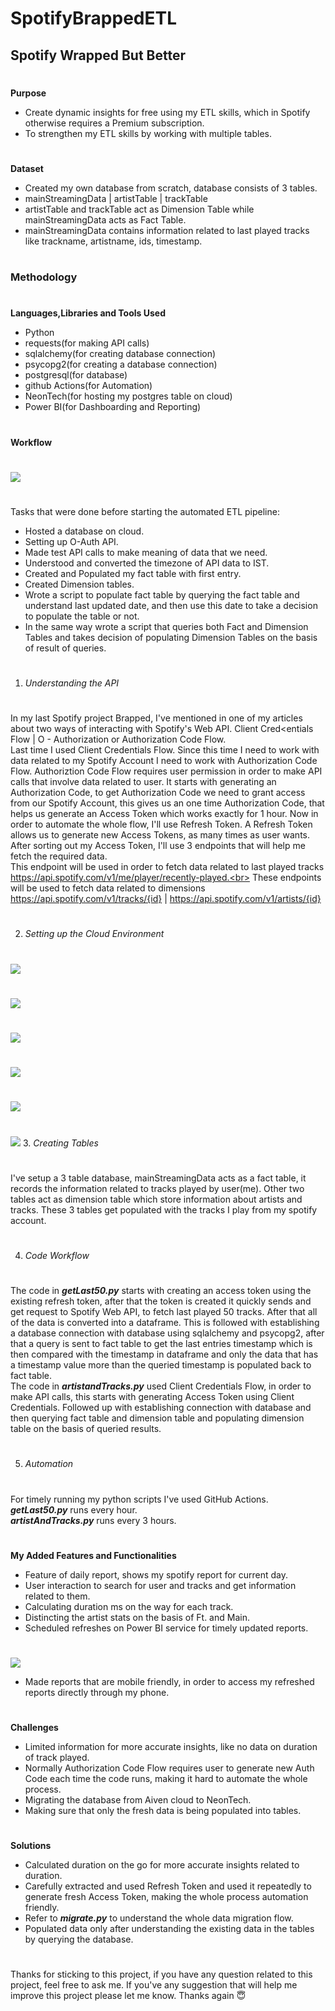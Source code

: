 # SpotifyBrappedETL
## Spotify Wrapped But Better
#
**Purpose**
- Create dynamic insights for free using my ETL skills, which in Spotify otherwise requires a Premium subscription.
- To strengthen my ETL skills by working with multiple tables.
#
**Dataset**
- Created my own database from scratch, database consists of 3 tables.
- mainStreamingData | artistTable | trackTable
- artistTable and trackTable act as Dimension Table while mainStreamingData acts as Fact Table.
- mainStreamingData contains information related to last played tracks like trackname, artistname, ids, timestamp.
#
### **Methodology**
#
**Languages,Libraries and Tools Used**
- Python
- requests(for making API calls)
- sqlalchemy(for creating database connection)
- psycopg2(for creating a database connection)
- postgresql(for database)
- github Actions(for Automation)
- NeonTech(for hosting my postgres table on cloud)
- Power BI(for Dashboarding and Reporting)
#
**Workflow**
#
![](https://github.com/gauraVwrites/SpotifyBrappedETL/blob/main/images/Screenshot%202025-02-18%20124533.png)<br>
#
Tasks that were done before starting the automated ETL pipeline:
- Hosted a database on cloud.
- Setting up O-Auth API.
- Made test API calls to make meaning of data that we need.
- Understood and converted the timezone of API data to IST.
- Created and Populated my fact table with first entry.
- Created Dimension tables.
- Wrote a script to populate fact table by querying the fact table and understand last updated date, and then use this date to take a decision to populate the table or not.
- In the same way wrote a script that queries both Fact and Dimension Tables and takes decision of populating Dimension Tables on the basis of result of queries.
#
1. *Understanding the API*<br>
#
In my last Spotify project Brapped, I've mentioned in one of my articles about two ways of interacting with Spotify's Web API. Client Cred<entials Flow | O - Authorization or Authorization Code Flow. <br>
Last time I used Client Credentials Flow. Since this time I need to work with data related to my Spotify Account I need to work with Authorization Code Flow. Authoriztion Code Flow requires user permission in order to make API calls that involve data related to user. It starts with generating an Authorization Code, to get Authorization Code we need to grant access from our Spotify Account, this gives us an one time Authorization Code, that helps us generate an Access Token which works exactly for 1 hour. Now in order to automate the whole flow, I'll use Refresh Token. A Refresh Token allows us to generate new Access Tokens, as many times as user wants.<br>
After sorting out my Access Token, I'll use 3 endpoints that will help me fetch the required data.<br>
This endpoint will be used in order to fetch data related to last played tracks https://api.spotify.com/v1/me/player/recently-played.<br>
These endpoints will be used to fetch data related to dimensions https://api.spotify.com/v1/tracks/{id} | https://api.spotify.com/v1/artists/{id}<br>
#
2. *Setting up the Cloud Environment*<br>
#
![](https://github.com/gauraVwrites/SpotifyBrappedETL/blob/main/images/Screenshot%202025-02-18%20125151.png)
#
![](https://github.com/gauraVwrites/SpotifyBrappedETL/blob/main/images/Screenshot%202025-02-18%20125302.png)
#
![](https://github.com/gauraVwrites/SpotifyBrappedETL/blob/main/images/Screenshot%202025-02-18%20125337.png)
#
![](https://github.com/gauraVwrites/SpotifyBrappedETL/blob/main/images/Screenshot%202025-02-18%20125659.png)
#
![](https://github.com/gauraVwrites/SpotifyBrappedETL/blob/main/images/Screenshot%202025-02-18%20125732.png)
#
![](https://github.com/gauraVwrites/SpotifyBrappedETL/blob/main/images/Screenshot%202025-02-18%20125939.png)
3. *Creating Tables*<br>
#
I've setup a 3 table database, mainStreamingData acts as a fact table, it records the information related to tracks played by user(me). Other two tables act as dimension table which store information about artists and tracks. These 3 tables get populated with the tracks I play from my spotify account.<br>
#
4. *Code Workflow*<br>
#
The code in ***getLast50.py*** starts with creating an access token using the existing refresh token, after that the token is created it quickly sends and get request to Spotify Web API, to fetch last played 50 tracks. After that all of the data is converted into a dataframe. This is followed with establishing a database connection with database using sqlalchemy and psycopg2, after that a query is sent to fact table to get the last entries timestamp which is then compared with the timestamp in dataframe and only the data that has a timestamp value more than the queried timestamp is populated back to fact table.<br>
The code in ***artistandTracks.py*** used Client Credentials Flow, in order to make API calls, this starts with generating Access Token using Client Credentials. Followed up with establishing connection with database and then querying fact table and dimension table and populating dimension table on the basis of queried results.<br>
#
5. *Automation*<br>
#
For timely running my python scripts I've used GitHub Actions.<br>
***getLast50.py*** runs every hour.<br>
***artistAndTracks.py*** runs every 3 hours.<br>
#
**My Added Features and Functionalities**
- Feature of daily report, shows my spotify report for current day.
- User interaction to search for user and tracks and get information related to them.
- Calculating duration ms on the way for each track.
- Distincting the artist stats on the basis of Ft. and Main.
- Scheduled refreshes on Power BI service for timely updated reports.
#
![](https://github.com/gauraVwrites/SpotifyBrappedETL/blob/main/images/Screenshot%202025-02-21%20135330.png)
<br>
- Made reports that are mobile friendly, in order to access my refreshed reports directly through my phone.
#
**Challenges**<br>
- Limited information for more accurate insights, like no data on duration of track played.
- Normally Authorization Code Flow requires user to generate new Auth Code each time the code runs, making it hard to automate the whole process.
- Migrating the database from Aiven cloud to NeonTech.
- Making sure that only the fresh data is being populated into tables.
#
**Solutions**<br>
- Calculated duration on the go for more accurate insights related to duration.
- Carefully extracted and used Refresh Token and used it repeatedly to generate fresh Access Token, making the whole process automation friendly.
- Refer to ***migrate.py*** to understand the whole data migration flow.
- Populated data only after understanding the existing data in the tables by querying the database.
#
Thanks for sticking to this project, if you have any question related to this project, feel free to ask me. If you've any suggestion that will help me improve this project please let me know. Thanks again 😇


